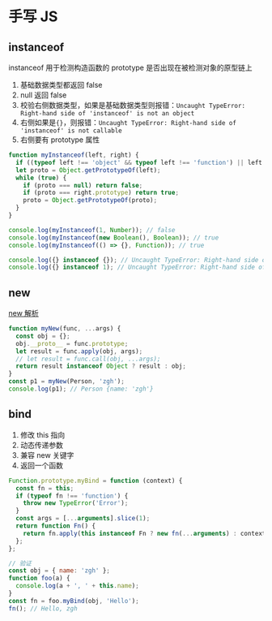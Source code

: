 # 手写 JS

## instanceof

instanceof 用于检测构造函数的 prototype 是否出现在被检测对象的原型链上

1. 基础数据类型都返回 false
2. null 返回 false
3. 校验右侧数据类型，如果是基础数据类型则报错：`Uncaught TypeError: Right-hand side of 'instanceof' is not an object`
4. 右侧如果是`{}`，则报错：`Uncaught TypeError: Right-hand side of 'instanceof' is not callable`
5. 右侧要有 prototype 属性

```js
function myInstanceof(left, right) {
  if ((typeof left !== 'object' && typeof left !== 'function') || left === null) return false;
  let proto = Object.getPrototypeOf(left);
  while (true) {
    if (proto === null) return false;
    if (proto === right.prototype) return true;
    proto = Object.getPrototypeOf(proto);
  }
}

console.log(myInstanceof(1, Number)); // false
console.log(myInstanceof(new Boolean(), Boolean)); // true
console.log(myInstanceof(() => {}, Function)); // true

console.log({} instanceof {}); // Uncaught TypeError: Right-hand side of 'instanceof' is not callable
console.log({} instanceof 1); // Uncaught TypeError: Right-hand side of 'instanceof' is not an object
```

## new

[new 解析](./object.md#new-的过程)

```js
function myNew(func, ...args) {
  const obj = {};
  obj.__proto__ = func.prototype;
  let result = func.apply(obj, args);
  // let result = func.call(obj, ...args);
  return result instanceof Object ? result : obj;
}
const p1 = myNew(Person, 'zgh');
console.log(p1); // Person {name: 'zgh'}
```

## bind

1. 修改 this 指向
2. 动态传递参数
3. 兼容 new 关键字
4. 返回一个函数

```js
Function.prototype.myBind = function (context) {
  const fn = this;
  if (typeof fn !== 'function') {
    throw new TypeError('Error');
  }
  const args = [...arguments].slice(1);
  return function Fn() {
    return fn.apply(this instanceof Fn ? new fn(...arguments) : context, args.concat(...arguments));
  };
};

// 验证
const obj = { name: 'zgh' };
function foo(a) {
  console.log(a + ', ' + this.name);
}
const fn = foo.myBind(obj, 'Hello');
fn(); // Hello, zgh
```
